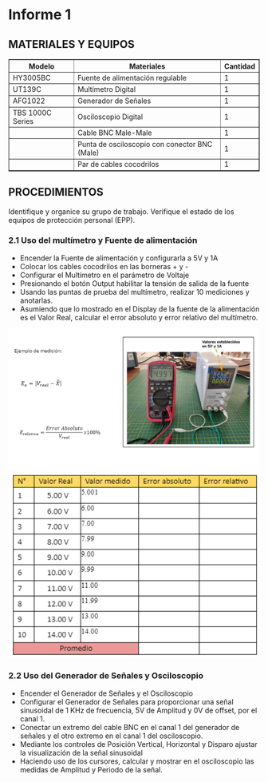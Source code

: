 <h1>Informe 1</h1>
<h2>MATERIALES Y EQUIPOS</h2>

<table border="1">
 <tr>
<th>Modelo</th>
<th>Materiales</th>
<th>Cantidad</th>

</tr>
<tr>
<td>HY3005BC</td>
<td>Fuente de alimentación regulable</td>
<td>1</td>
</tr>
<tr>
<td>UT139C</td>
<td>Multímetro Digital</td>
<td>1</td>

</tr>
<tr>
<td>AFG1022</td>
<td>Generador de Señales</td>
<td>1</td>

</tr>
<tr>
<td>TBS 1000C Series</td>
<td>Osciloscopio Digital</td>
<td>1</td>

</tr>
<tr>
<td></td>
<td>Cable BNC Male-Male</td>
<td>1</td>

</tr>
<tr>
<td></td>
<td>Punta de osciloscopio con conector BNC (Male)</td>
<td>1</td>

</tr>
<tr>
<td></td>
<td>Par de cables cocodrilos</td>
<td>1</td>

</tr>
</table>

<h2>PROCEDIMIENTOS</h2>
<p>Identifique y organice su grupo de trabajo. Verifique el estado de los equipos de protección personal (EPP).</p>
<h3>2.1 Uso del multímetro y Fuente de alimentación</h3>
<ul>
    <li>Encender la Fuente de alimentación y configurarla a 5V y 1A</li>
    <li>Colocar los cables cocodrilos en las borneras + y -</li>
    <li>Configurar el Multímetro en el parámetro de Voltaje</li>
    <li>Presionando el botón Output habilitar la tensión de salida de la fuente</li>
    <li>Usando las puntas de prueba del multímetro, realizar 10 mediciones y anotarlas.</li>
    <li>Asumiendo que lo mostrado en el Display de la fuente de la alimentación es el Valor Real, calcular el error absoluto y error relativo del multímetro.</li>
</ul>

<img src="../../Imagenes/I_Informes/image.png" width=600px alt="imagen">
<img src="../../Imagenes/I_Informes/image_tabla.png" width=600px alt="imagen">
<br>
<h3>2.2 Uso del Generador de Señales y Osciloscopio</h3>
<ul>
    <li>Encender el Generador de Señales y el Osciloscopio</li>
    <li>Configurar el Generador de Señales para proporcionar una señal sinusoidal de 1 KHz de frecuencia, 5V de Amplitud y 0V de offset, por el canal 1.</li>
    <li>Conectar un extremo del cable BNC en el canal 1 del generador de señales y el otro extremo en el canal 1 del osciloscopio.</li>
    <li>Mediante los controles de Posición Vertical, Horizontal y Disparo ajustar la visualización de la señal sinusoidal</li>
    <li>Haciendo uso de los cursores, calcular y mostrar en el osciloscopio las medidas de Amplitud y Periodo de la señal.</li>   
</ul>
